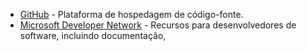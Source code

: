 
- [GitHub](https://github.com/) - Plataforma de hospedagem de código-fonte.
- [Microsoft Developer Network](https://developer.microsoft.com/) - Recursos para desenvolvedores de software, incluindo documentação, 